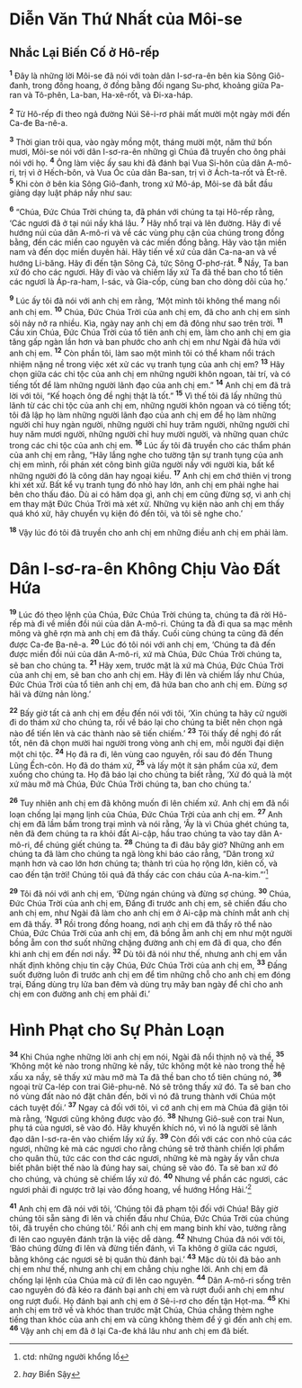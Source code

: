 # Diễn Văn Thứ Nhất của Môi-se

## Nhắc Lại Biến Cố ở Hô-rếp
<sup><b>1</b></sup> Ðây là những lời Môi-se đã nói với toàn dân I-sơ-ra-ên bên kia Sông Giô-đanh, trong đồng hoang, ở đồng bằng đối ngang Su-phơ, khoảng giữa Pa-ran và Tô-phên, La-ban, Ha-xê-rốt, và Ði-xa-háp.

<sup><b>2</b></sup> Từ Hô-rếp đi theo ngả đường Núi Sê-i-rơ phải mất mười một ngày mới đến Ca-đe Ba-nê-a.

<sup><b>3</b></sup> Thời gian trôi qua, vào ngày mồng một, tháng mười một, năm thứ bốn mươi, Môi-se nói với dân I-sơ-ra-ên những gì Chúa đã truyền cho ông phải nói với họ. <sup><b>4</b></sup> Ông làm việc ấy sau khi đã đánh bại Vua Si-hôn của dân A-mô-ri, trị vì ở Hếch-bôn, và Vua Óc của dân Ba-san, trị vì ở Ách-ta-rốt và Ét-rê. <sup><b>5</b></sup> Khi còn ở bên kia Sông Giô-đanh, trong xứ Mô-áp, Môi-se đã bắt đầu giảng dạy luật pháp nầy như sau:

<sup><b>6</b></sup> “Chúa, Ðức Chúa Trời chúng ta, đã phán với chúng ta tại Hô-rếp rằng, ‘Các ngươi đã ở tại núi nầy khá lâu. <sup><b>7</b></sup> Hãy nhổ trại và lên đường. Hãy đi về hướng núi của dân A-mô-ri và về các vùng phụ cận của chúng trong đồng bằng, đến các miền cao nguyên và các miền đồng bằng. Hãy vào tận miền nam và đến dọc miền duyên hải. Hãy tiến về xứ của dân Ca-na-an và về hướng Li-băng. Hãy đi đến tận Sông Cả, tức Sông Ơ-phơ-rát. <sup><b>8</b></sup> Nầy, Ta ban xứ đó cho các ngươi. Hãy đi vào và chiếm lấy xứ Ta đã thề ban cho tổ tiên các ngươi là Áp-ra-ham, I-sác, và Gia-cốp, cùng ban cho dòng dõi của họ.’

<sup><b>9</b></sup> Lúc ấy tôi đã nói với anh chị em rằng, ‘Một mình tôi không thể mang nổi anh chị em. <sup><b>10</b></sup> Chúa, Ðức Chúa Trời của anh chị em, đã cho anh chị em sinh sôi nảy nở ra nhiều. Kìa, ngày nay anh chị em đã đông như sao trên trời. <sup><b>11</b></sup> Cầu xin Chúa, Ðức Chúa Trời của tổ tiên anh chị em, làm cho anh chị em gia tăng gấp ngàn lần hơn và ban phước cho anh chị em như Ngài đã hứa với anh chị em. <sup><b>12</b></sup> Còn phần tôi, làm sao một mình tôi có thể kham nổi trách nhiệm nặng nề trong việc xét xử các vụ tranh tụng của anh chị em? <sup><b>13</b></sup> Hãy chọn giữa các chi tộc của anh chị em những người khôn ngoan, tài trí, và có tiếng tốt để làm những người lãnh đạo của anh chị em.” <sup><b>14</b></sup> Anh chị em đã trả lời với tôi, “Kế hoạch ông đề nghị thật là tốt.” <sup><b>15</b></sup> Vì thế tôi đã lấy những thủ lãnh từ các chi tộc của anh chị em, những người khôn ngoan và có tiếng tốt; tôi đã lập họ làm những người lãnh đạo của anh chị em để họ làm những người chỉ huy ngàn người, những người chỉ huy trăm người, những người chỉ huy năm mươi người, những người chỉ huy mười người, và những quan chức trong các chi tộc của anh chị em. <sup><b>16</b></sup> Lúc ấy tôi đã truyền cho các thẩm phán của anh chị em rằng, “Hãy lắng nghe cho tường tận sự tranh tụng của anh chị em mình, rồi phán xét công bình giữa người nầy với người kia, bất kể những người đó là công dân hay ngoại kiều. <sup><b>17</b></sup> Anh chị em chớ thiên vị trong khi xét xử. Bất kể vụ tranh tụng đó nhỏ hay lớn, anh chị em phải nghe hai bên cho thấu đáo. Dù ai có hăm dọa gì, anh chị em cũng đừng sợ, vì anh chị em thay mặt Ðức Chúa Trời mà xét xử. Những vụ kiện nào anh chị em thấy quá khó xử, hãy chuyển vụ kiện đó đến tôi, và tôi sẽ nghe cho.’

<sup><b>18</b></sup> Vậy lúc đó tôi đã truyền cho anh chị em những điều anh chị em phải làm.


# Dân I-sơ-ra-ên Không Chịu Vào Ðất Hứa
<sup><b>19</b></sup> Lúc đó theo lệnh của Chúa, Ðức Chúa Trời chúng ta, chúng ta đã rời Hô-rếp mà đi về miền đồi núi của dân A-mô-ri. Chúng ta đã đi qua sa mạc mênh mông và ghê rợn mà anh chị em đã thấy. Cuối cùng chúng ta cũng đã đến được Ca-đe Ba-nê-a. <sup><b>20</b></sup> Lúc đó tôi nói với anh chị em, ‘Chúng ta đã đến được miền đồi núi của dân A-mô-ri, xứ mà Chúa, Ðức Chúa Trời chúng ta, sẽ ban cho chúng ta. <sup><b>21</b></sup> Hãy xem, trước mặt là xứ mà Chúa, Ðức Chúa Trời của anh chị em, sẽ ban cho anh chị em. Hãy đi lên và chiếm lấy như Chúa, Ðức Chúa Trời của tổ tiên anh chị em, đã hứa ban cho anh chị em. Ðừng sợ hãi và đừng nản lòng.’

<sup><b>22</b></sup> Bấy giờ tất cả anh chị em đều đến nói với tôi, ‘Xin chúng ta hãy cử người đi do thám xứ cho chúng ta, rồi về báo lại cho chúng ta biết nên chọn ngả nào để tiến lên và các thành nào sẽ tiến chiếm.’ <sup><b>23</b></sup> Tôi thấy đề nghị đó rất tốt, nên đã chọn mười hai người trong vòng anh chị em, mỗi người đại diện một chi tộc. <sup><b>24</b></sup> Họ đã ra đi, lên vùng cao nguyên, rồi sau đó đến Thung Lũng Ếch-côn. Họ đã do thám xứ, <sup><b>25</b></sup> và lấy một ít sản phẩm của xứ, đem xuống cho chúng ta. Họ đã báo lại cho chúng ta biết rằng, ‘Xứ đó quả là một xứ màu mỡ mà Chúa, Ðức Chúa Trời chúng ta, ban cho chúng ta.’

<sup><b>26</b></sup> Tuy nhiên anh chị em đã không muốn đi lên chiếm xứ. Anh chị em đã nổi loạn chống lại mạng lịnh của Chúa, Ðức Chúa Trời của anh chị em. <sup><b>27</b></sup> Anh chị em đã lầm bầm trong trại mình và nói rằng, ‘Ấy là vì Chúa ghét chúng ta, nên đã đem chúng ta ra khỏi đất Ai-cập, hầu trao chúng ta vào tay dân A-mô-ri, để chúng giết chúng ta. <sup><b>28</b></sup> Chúng ta đi đâu bây giờ? Những anh em chúng ta đã làm cho chúng ta ngã lòng khi báo cáo rằng, “Dân trong xứ mạnh hơn và cao lớn hơn chúng ta; thành trì của họ rộng lớn, kiên cố, và cao đến tận trời! Chúng tôi quả đã thấy các con cháu của A-na-kim.”’[^1-52ad4425-73c4-4a43-aee0-3a7a83db496e]

<sup><b>29</b></sup> Tôi đã nói với anh chị em, ‘Ðừng ngán chúng và đừng sợ chúng. <sup><b>30</b></sup> Chúa, Ðức Chúa Trời của anh chị em, Ðấng đi trước anh chị em, sẽ chiến đấu cho anh chị em, như Ngài đã làm cho anh chị em ở Ai-cập mà chính mắt anh chị em đã thấy. <sup><b>31</b></sup> Rồi trong đồng hoang, nơi anh chị em đã thấy rõ thể nào Chúa, Ðức Chúa Trời của anh chị em, đã bồng ẵm anh chị em như một người bồng ẵm con thơ suốt những chặng đường anh chị em đã đi qua, cho đến khi anh chị em đến nơi nầy. <sup><b>32</b></sup> Dù tôi đã nói như thế, nhưng anh chị em vẫn nhất định không chịu tin cậy Chúa, Ðức Chúa Trời của anh chị em, <sup><b>33</b></sup> Ðấng suốt đường luôn đi trước anh chị em để tìm những chỗ cho anh chị em đóng trại, Ðấng dùng trụ lửa ban đêm và dùng trụ mây ban ngày để chỉ cho anh chị em con đường anh chị em phải đi.’


# Hình Phạt cho Sự Phản Loạn
<sup><b>34</b></sup> Khi Chúa nghe những lời anh chị em nói, Ngài đã nổi thịnh nộ và thề, <sup><b>35</b></sup> ‘Không một kẻ nào trong những kẻ nầy, tức không một kẻ nào trong thế hệ xấu xa nầy, sẽ thấy xứ màu mỡ mà Ta đã thề ban cho tổ tiên chúng nó, <sup><b>36</b></sup> ngoại trừ Ca-lép con trai Giê-phu-nê. Nó sẽ trông thấy xứ đó. Ta sẽ ban cho nó vùng đất nào nó đặt chân đến, bởi vì nó đã trung thành với Chúa một cách tuyệt đối.’ <sup><b>37</b></sup> Ngay cả đối với tôi, vì cớ anh chị em mà Chúa đã giận tôi mà rằng, ‘Ngươi cũng không được vào đó. <sup><b>38</b></sup> Nhưng Giô-suê con trai Nun, phụ tá của ngươi, sẽ vào đó. Hãy khuyến khích nó, vì nó là người sẽ lãnh đạo dân I-sơ-ra-ên vào chiếm lấy xứ ấy. <sup><b>39</b></sup> Còn đối với các con nhỏ của các ngươi, những kẻ mà các ngươi cho rằng chúng sẽ trở thành chiến lợi phẩm cho quân thù, tức các con thơ các ngươi, những kẻ mà ngày ấy vẫn chưa biết phân biệt thế nào là đúng hay sai, chúng sẽ vào đó. Ta sẽ ban xứ đó cho chúng, và chúng sẽ chiếm lấy xứ đó. <sup><b>40</b></sup> Nhưng về phần các ngươi, các ngươi phải đi ngược trở lại vào đồng hoang, về hướng Hồng Hải.’[^2-52ad4425-73c4-4a43-aee0-3a7a83db496e]

<sup><b>41</b></sup> Anh chị em đã nói với tôi, ‘Chúng tôi đã phạm tội đối với Chúa! Bây giờ chúng tôi sẵn sàng đi lên và chiến đấu như Chúa, Ðức Chúa Trời của chúng tôi, đã truyền cho chúng tôi.’ Rồi anh chị em mang binh khí vào, tưởng rằng đi lên cao nguyên đánh trận là việc dễ dàng. <sup><b>42</b></sup> Nhưng Chúa đã nói với tôi, ‘Bảo chúng đừng đi lên và đừng tiến đánh, vì Ta không ở giữa các ngươi, bằng không các ngươi sẽ bị quân thù đánh bại.’ <sup><b>43</b></sup> Mặc dù tôi đã bảo anh chị em như thế, nhưng anh chị em chẳng chịu nghe lời. Anh chị em đã chống lại lệnh của Chúa mà cứ đi lên cao nguyên. <sup><b>44</b></sup> Dân A-mô-ri sống trên cao nguyên đó đã kéo ra đánh bại anh chị em và rượt đuổi anh chị em như ong rượt đuổi. Họ đánh bại anh chị em ở Sê-i-rơ cho đến tận Họt-ma. <sup><b>45</b></sup> Khi anh chị em trở về và khóc than trước mặt Chúa, Chúa chẳng thèm nghe tiếng than khóc của anh chị em và cũng không thèm để ý gì đến anh chị em. <sup><b>46</b></sup> Vậy anh chị em đã ở lại Ca-đe khá lâu như anh chị em đã biết.

[^1-52ad4425-73c4-4a43-aee0-3a7a83db496e]: ctd: những người khổng lồ
[^2-52ad4425-73c4-4a43-aee0-3a7a83db496e]: *hay* Biển Sậy